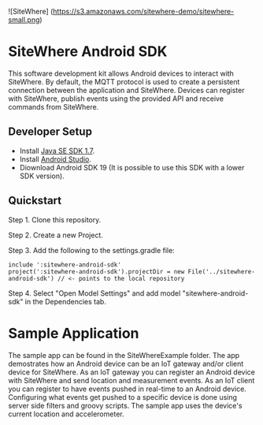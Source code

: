 ![SiteWhere] (https://s3.amazonaws.com/sitewhere-demo/sitewhere-small.png)

# SiteWhere Android SDK
This software development kit allows Android devices to interact with SiteWhere.
By default, the MQTT protocol is used to create a persistent connection between the
application and SiteWhere. Devices can register with SiteWhere, publish events
using the provided API and receive commands from SiteWhere.

## Developer Setup
* Install [Java SE SDK 1.7](http://www.oracle.com/technetwork/java/javase/downloads/jdk7-downloads-1880260.html).
* Install [Android Studio](http://developer.android.com/sdk/index.html).
* Diownload Android SDK 19 (It is possible to use this SDK with a lower SDK version).

## Quickstart
Step 1. Clone this repository.

Step 2. Create a new Project.

Step 3. Add the following to the settings.gradle file:

```
include ':sitewhere-android-sdk'
project(':sitewhere-android-sdk').projectDir = new File('../sitewhere-android-sdk') // <- points to the local repository 
```
Step 4. Select "Open Model Settings" and add model "sitewhere-android-sdk" in the Dependencies tab.

# Sample Application
The sample app can be found in the SiteWhereExample folder.  The app demostrates how an Android device can be an IoT gateway and/or client device for SiteWhere.  As an IoT gateway you can register an Android device with SiteWhere and send location and measurement events.  As an IoT client you can register to have events pushed in real-time to an Android device.  Configuring what events get pushed to a specific device is done using server side filters and groovy scripts.  The sample app uses the device's current location and accelerometer.


